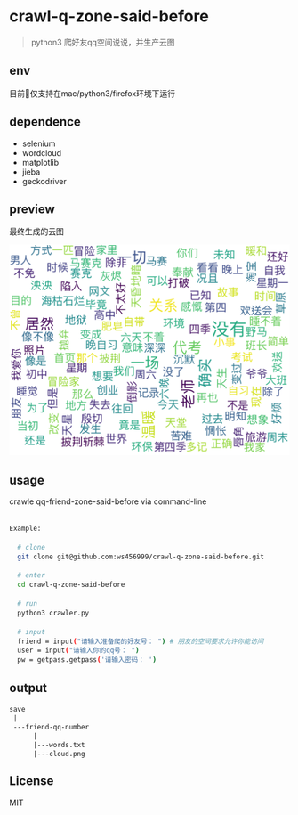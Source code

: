 # crawl-q-zone-said-before

> python3 爬好友qq空间说说，并生产云图

## env

目前仅支持在mac/python3/firefox环境下运行

## dependence
- selenium
- wordcloud
- matplotlib
- jieba
- geckodriver

## preview

最终生成的云图

![Screenshot](./save/xxxxxxxx/cloud.png)

## usage

crawle qq-friend-zone-said-before via command-line

``` bash

Example:

  # clone
  git clone git@github.com:ws456999/crawl-q-zone-said-before.git

  # enter
  cd crawl-q-zone-said-before

  # run
  python3 crawler.py

  # input
  friend = input("请输入准备爬的好友号： ") # 朋友的空间要求允许你能访问
  user = input("请输入你的qq号： ")
  pw = getpass.getpass('请输入密码： ')


```

## output

```
save
 |
 ---friend-qq-number
      |
      |---words.txt
      |---cloud.png
```

## License
MIT
